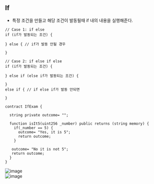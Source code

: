 ## If
- 특정 조건을 만들고 해당 조건이 발동될때 if 내의 내용을 실행해준다.
```solidity
// Case 1: if else
if (if가 발동되는 조건) {
  
} else { // if가 발동 안될 경우
  
}

// Case 2: if else if else
if (if가 발동되는 조건) {
  
} else if (else if가 발동되는 조건) {
  
}
else if { // if else if가 발동 안되면

}
```

```solidity
contract IfExam {

  string private outcome= "";
  
  function isIt5(uint256 _number) public returns (string memory) {
    if(_number == 5) {
      outcome= "Yes, it is 5";
      return outcome;
    }
   
   outcome= "No it is not 5";
   return outcome;
  }
}   
```
![image](https://user-images.githubusercontent.com/79950504/183348521-63a44a1c-efe4-4021-b606-383218b85473.png)  
![image](https://user-images.githubusercontent.com/79950504/183348472-b9516c94-ad87-4990-ad4e-bb366a5ed41b.png)


